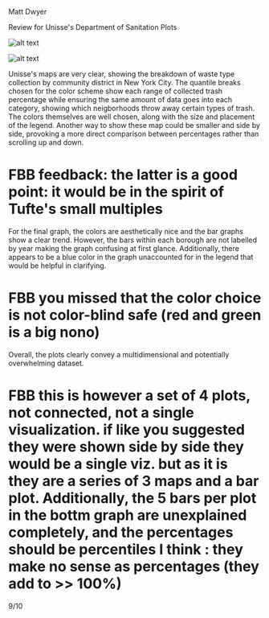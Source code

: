 Matt Dwyer

Review for Unisse's Department of Sanitation Plots

![alt text](https://github.com/unissechua/PUI2017_uc288/blob/master/HW8_uc288/2016_trashratio.png)

![alt text](https://github.com/unissechua/PUI2017_uc288/blob/master/HW8_uc288/borough_trash.png)

Unisse's maps are very clear, showing the breakdown of waste type collection by community district in New York City. The quantile breaks 
chosen for the color scheme show each range of collected trash percentage while ensuring the same amount of data goes into each category,
showing which neigborhoods  throw away certain types of trash. The colors themselves are well chosen, along with the size and placement
of the legend. Another way to show these map could be smaller and side by side, provoking a more direct comparison between percentages 
rather than scrolling up and down. 

# FBB feedback: the latter is a good point: it would be in the spirit of Tufte's small multiples

For the final graph, the colors are aesthetically nice and the bar graphs show a clear trend. However, the bars within each borough 
are not labelled by year making the graph confusing at first glance. Additionally, there appears to be a blue color in the graph
unaccounted for in the legend that would be helpful in clarifying. 

# FBB you missed that the color choice is not color-blind safe (red and green is a big nono)

Overall, the plots clearly convey a multidimensional and potentially overwhelming dataset. 

# FBB this is however a set of 4 plots, not connected, not a single visualization. if like you suggested they were shown side by side they would be a single viz. but as it is they are a series of 3 maps and a bar plot. Additionally, the 5 bars per plot in the bottm graph are unexplained completely, and the percentages should be percentiles I think : they make no sense as percentages (they add to >> 100%)

9/10
